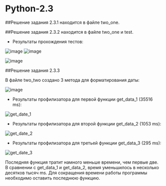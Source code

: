 # Python-2.3

##Решение задания 2.3.1 находится в файле two_one.

##Решение задания 2.3.2 находится в файле two_one и test.

- Результаты прохождения тестов: 

![image](https://user-images.githubusercontent.com/114469025/207554243-60a53956-73f3-4114-b434-0970d5460533.png)
![image](https://user-images.githubusercontent.com/114469025/207554510-0625a6ff-5f8d-4135-8051-3506b4cb1cc1.png)

![image](https://user-images.githubusercontent.com/114469025/207557402-1060e848-1d1b-4032-8f8a-1d58b3b32752.png)

##Решение задания 2.3.3

В файле two_two создано 3 метода для форматирования даты:

![image](https://user-images.githubusercontent.com/114469025/209449657-cdd8b46c-f18f-4140-a776-1bd8e535c9fd.png)

- Результаты профилизатора для первой функции get_data_1 (35516 ms):

![get_date_1](https://user-images.githubusercontent.com/103308669/206710817-ddc30c0d-37d1-4b11-a7d2-c332b0dbf676.png)

- Результаты профилизатора для второй функции get_data_2 (1053 ms):

![get_date_2](https://user-images.githubusercontent.com/103308669/206710874-7cc4824a-a950-4cbc-a4e3-57e1433792f2.png)

- Результаты профилизатора для третьей функции get_data_3 (295 ms):

![get_date_3](https://user-images.githubusercontent.com/103308669/206710909-425bc5a2-c648-46a6-a438-c426166a5cf8.png)

Последняя функция тратит намного меньше времени, чем первые две. В сравнении с get_data_1 и get_data_2, время уменьшилось в несколько десятков тысяч ms.
Для сокращения времени работы программы необходимо оставить последнюю функцию.

